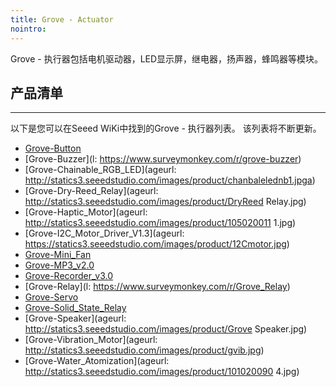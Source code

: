 ```yaml
---
title: Grove - Actuator
nointro:
---
```


Grove - 执行器包括电机驱动器，LED显示屏，继电器，扬声器，蜂鸣器等模块。

## 产品清单
---
以下是您可以在Seeed WiKi中找到的Grove - 执行器列表。 该列表将不断更新。



* [Grove-Button](http://seeed.wiki/Grove-Button)
* [Grove-Buzzer](l: https://www.surveymonkey.com/r/grove-buzzer)
* [Grove-Chainable_RGB_LED](ageurl: http://statics3.seeedstudio.com/images/product/chanbalelednb1.jpga)
* [Grove-Dry-Reed_Relay](ageurl: http://statics3.seeedstudio.com/images/product/DryReed Relay.jpg)
* [Grove-Haptic_Motor](ageurl: http://statics3.seeedstudio.com/images/product/105020011 1.jpg)
* [Grove-I2C_Motor_Driver_V1.3](ageurl: https://statics3.seeedstudio.com/images/product/12Cmotor.jpg)
* [Grove-Mini_Fan](http://seeed.wiki/Grove-Mini_Fan)
* [Grove-MP3_v2.0](http://seeed.wiki/Grove-MP3_v2.0)
* [Grove-Recorder_v3.0](http://seeed.wiki/Grove-Recorder_v3.0)
* [Grove-Relay](l: https://www.surveymonkey.com/r/Grove_Relay)
* [Grove-Servo](http://seeed.wiki/Grove-Servo)
* [Grove-Solid_State_Relay](http://seeed.wiki/Grove-Solid_State_Relay)
* [Grove-Speaker](ageurl: http://statics3.seeedstudio.com/images/product/Grove Speaker.jpg)
* [Grove-Vibration_Motor](ageurl: http://statics3.seeedstudio.com/images/product/gvib.jpg)
* [Grove-Water_Atomization](ageurl: http://statics3.seeedstudio.com/images/product/101020090 4.jpg)